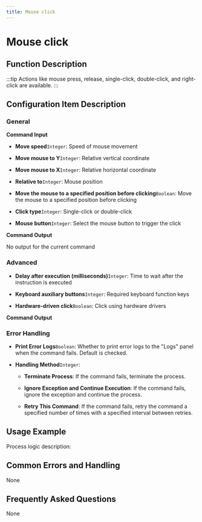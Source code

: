 ```yaml
---
title: Mouse click
---
```


# Mouse click

## Function Description

:::tip 
Actions like mouse press, release, single-click, double-click, and right-click are available.
:::

## Configuration Item Description

### General

**Command Input**

- **Move speed**`Integer`: Speed of mouse movement

- **Move mouse to Y**`Integer`: Relative vertical coordinate

- **Move mouse to X**`Integer`: Relative horizontal coordinate

- **Relative to**`Integer`: Mouse position

- **Move the mouse to a specified position before clicking**`Boolean`: Move the mouse to a specified position before clicking

- **Click type**`Integer`: Single-click or double-click

- **Mouse button**`Integer`: Select the mouse button to trigger the click


**Command Output**

No output for the current command

### Advanced

- **Delay after execution (milliseconds)**`Integer`: Time to wait after the instruction is executed

- **Keyboard auxiliary buttons**`Integer`: Required keyboard function keys

- **Hardware-driven click**`Boolean`: Click using hardware drivers


**Command Output**

### Error Handling

- **Print Error Logs**`Boolean`: Whether to print error logs to the "Logs" panel when the command fails. Default is checked. 

- **Handling Method**`Integer`:

    - **Terminate Process**: If the command fails, terminate the process.

    - **Ignore Exception and Continue Execution**: If the command fails, ignore the exception and continue the process.

    - **Retry This Command**: If the command fails, retry the command a specified number of times with a specified interval between retries.

## Usage Example

Process logic description:

## Common Errors and Handling

None

## Frequently Asked Questions

None

